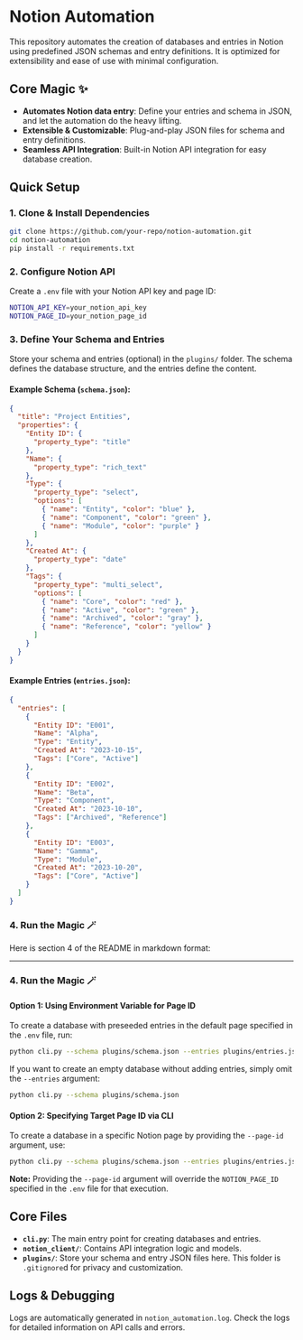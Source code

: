 # Notion Automation

This repository automates the creation of databases and entries in Notion using predefined JSON schemas and entry definitions. It is optimized for extensibility and ease of use with minimal configuration.

## Core Magic ✨

- **Automates Notion data entry**: Define your entries and schema in JSON, and let the automation do the heavy lifting.
- **Extensible & Customizable**: Plug-and-play JSON files for schema and entry definitions.
- **Seamless API Integration**: Built-in Notion API integration for easy database creation.

## Quick Setup

### 1. Clone & Install Dependencies

```bash
git clone https://github.com/your-repo/notion-automation.git
cd notion-automation
pip install -r requirements.txt
```

### 2. Configure Notion API

Create a `.env` file with your Notion API key and page ID:

```bash
NOTION_API_KEY=your_notion_api_key
NOTION_PAGE_ID=your_notion_page_id
```

### 3. Define Your Schema and Entries

Store your schema and entries (optional) in the `plugins/` folder. The schema defines the database structure, and the entries define the content.

#### Example Schema (`schema.json`):

```json
{
  "title": "Project Entities",
  "properties": {
    "Entity ID": {
      "property_type": "title"
    },
    "Name": {
      "property_type": "rich_text"
    },
    "Type": {
      "property_type": "select",
      "options": [
        { "name": "Entity", "color": "blue" },
        { "name": "Component", "color": "green" },
        { "name": "Module", "color": "purple" }
      ]
    },
    "Created At": {
      "property_type": "date"
    },
    "Tags": {
      "property_type": "multi_select",
      "options": [
        { "name": "Core", "color": "red" },
        { "name": "Active", "color": "green" },
        { "name": "Archived", "color": "gray" },
        { "name": "Reference", "color": "yellow" }
      ]
    }
  }
}
```

#### Example Entries (`entries.json`):

```json
{
  "entries": [
    {
      "Entity ID": "E001",
      "Name": "Alpha",
      "Type": "Entity",
      "Created At": "2023-10-15",
      "Tags": ["Core", "Active"]
    },
    {
      "Entity ID": "E002",
      "Name": "Beta",
      "Type": "Component",
      "Created At": "2023-10-10",
      "Tags": ["Archived", "Reference"]
    },
    {
      "Entity ID": "E003",
      "Name": "Gamma",
      "Type": "Module",
      "Created At": "2023-10-20",
      "Tags": ["Core", "Active"]
    }
  ]
}
```

### 4. Run the Magic 🪄

Here is section 4 of the README in markdown format:

---

### 4. Run the Magic 🪄

#### **Option 1: Using Environment Variable for Page ID**

To create a database with preseeded entries in the default page specified in the `.env` file, run:

```bash
python cli.py --schema plugins/schema.json --entries plugins/entries.json
```

If you want to create an empty database without adding entries, simply omit the `--entries` argument:

```bash
python cli.py --schema plugins/schema.json
```

#### **Option 2: Specifying Target Page ID via CLI**

To create a database in a specific Notion page by providing the `--page-id` argument, use:

```bash
python cli.py --schema plugins/schema.json --entries plugins/entries.json --page-id your_target_page_id
```

**Note:** Providing the `--page-id` argument will override the `NOTION_PAGE_ID` specified in the `.env` file for that execution.

## Core Files

- **`cli.py`**: The main entry point for creating databases and entries.
- **`notion_client/`**: Contains API integration logic and models.
- **`plugins/`**: Store your schema and entry JSON files here. This folder is `.gitignore`d for privacy and customization.

## Logs & Debugging

Logs are automatically generated in `notion_automation.log`. Check the logs for detailed information on API calls and errors.
